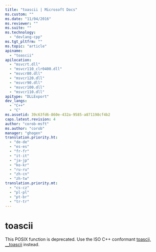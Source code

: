 ```yaml
---
title: "toascii | Microsoft Docs"
ms.custom: ""
ms.date: "11/04/2016"
ms.reviewer: ""
ms.suite: ""
ms.technology: 
  - "devlang-cpp"
ms.tgt_pltfrm: ""
ms.topic: "article"
apiname: 
  - "toascii"
apilocation: 
  - "msvcrt.dll"
  - "msvcr110_clr0400.dll"
  - "msvcr80.dll"
  - "msvcr120.dll"
  - "msvcr90.dll"
  - "msvcr100.dll"
  - "msvcr110.dll"
apitype: "DLLExport"
dev_langs: 
  - "C++"
  - "C"
ms.assetid: 39c63fd6-860e-432a-9585-a871198cf4b2
caps.latest.revision: 4
author: "corob-msft"
ms.author: "corob"
manager: "ghogen"
translation.priority.ht: 
  - "de-de"
  - "es-es"
  - "fr-fr"
  - "it-it"
  - "ja-jp"
  - "ko-kr"
  - "ru-ru"
  - "zh-cn"
  - "zh-tw"
translation.priority.mt: 
  - "cs-cz"
  - "pl-pl"
  - "pt-br"
  - "tr-tr"
---
```

# toascii
This POSIX function is deprecated. Use the ISO C++ conformant [toascii, __toascii](/visual-cpp/c-runtime-library/reference/toascii-toascii) instead.